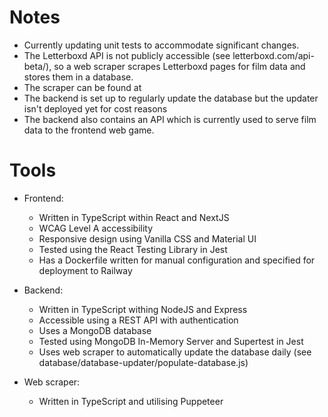 # Notes

- Currently updating unit tests to accommodate significant changes.
- The Letterboxd API is not publicly accessible (see letterboxd.com/api-beta/), so a web scraper scrapes Letterboxd pages for film data and stores them in a database.
- The scraper can be found at
- The backend is set up to regularly update the database but the updater isn't deployed yet for cost reasons
- The backend also contains an API which is currently used to serve film data to the frontend web game.

# Tools

- Frontend:

    - Written in TypeScript within React and NextJS
    - WCAG Level A accessibility
    - Responsive design using Vanilla CSS and Material UI
    - Tested using the React Testing Library in Jest
    - Has a Dockerfile written for manual configuration and specified for deployment to Railway

- Backend:

    - Written in TypeScript withing NodeJS and Express
    - Accessible using a REST API with authentication
    - Uses a MongoDB database
    - Tested using MongoDB In-Memory Server and Supertest in Jest
    - Uses web scraper to automatically update the database daily (see database/database-updater/populate-database.js)

- Web scraper:

    - Written in TypeScript and utilising Puppeteer
